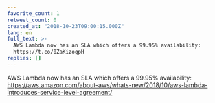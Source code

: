 ```yaml
---
favorite_count: 1
retweet_count: 0
created_at: "2018-10-23T09:00:15.000Z"
lang: en
full_text: >-
  AWS Lambda now has an SLA which offers a 99.95% availability:
  https://t.co/0ZaKizoqpH
replies: []
---
```


AWS Lambda now has an SLA which offers a 99.95% availability:
<https://aws.amazon.com/about-aws/whats-new/2018/10/aws-lambda-introduces-service-level-agreement/>
